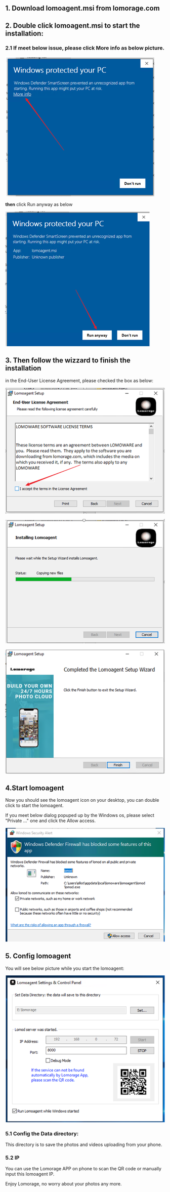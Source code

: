 ## 1. Download lomoagent.msi from lomorage.com

## 2. Double click lomoagent.msi to start the installation:
### 2.1 If meet below issue, please click More info as below picture.
![WindowsProtect](./resource/WindowsProtect.png "Windows Protect")

**then** click Run anyway as below

![RunAnyway](./resource/RunAnyway.png "Run anyway")

## 3. Then follow the wizzard to finish the installation
in the End-User License Agreement, please checked the box as below:

![Accept](./resource/Accept.png "Accept")

![setup](./resource/setup.png)

![Accept](./resource/finish.png)

## 4.Start lomoagent
Now you should see the lomoagent icon on your desktop, you can double click to start the lomoagent.

If you meet below dialog popuped up by the Windows os, please select "Private ..." one and click the Allow access.

![Firewall](./resource/Firewall.png)

## 5. Config lomoagent

You will see below picture while you start the lomoagent:

![Firewall](./resource/lomoagent.png)

### 5.1 Config the Data directory:
This directory is to save the photos and videos uploading from your phone.

### 5.2 IP
You can use the Lomorage APP on phone to scan the QR code or manually input this lomoagent IP.


Enjoy Lomorage, no worry about your photos any more.
